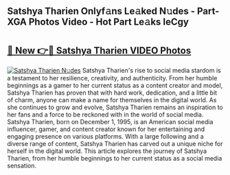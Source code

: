 ## Satshya Tharien Onlyf𝚊ns Le𝚊ked N𝚞des - Part-XGA Photos Video - Hot Part Le𝚊ks IeCgy

# <h2><a href="http://ab97101.deff.icu/?id=Satshya+Tharien">🔗 New 👉🔴 Satshya Tharien VIDEO Photos</a></h2>

[![Satshya Tharien N𝚞des](https://i.imgur.com/rIISA9y.gif)](http://ab97101.deff.icu/?id=Satshya+Tharien)
Satshya Tharien's rise to social media stardom is a testament to her resilience, creativity, and authenticity. From her humble beginnings as a gamer to her current status as a content creator and model, Satshya Tharien has proven that with hard work, dedication, and a little bit of charm, anyone can make a name for themselves in the digital world. As she continues to grow and evolve, Satshya Tharien remains an inspiration to her fans and a force to be reckoned with in the world of social media. Satshya Tharien, born on December 1, 1995, is an American social media influencer, gamer, and content creator known for her entertaining and engaging presence on various platforms. With a large following and a diverse range of content, Satshya Tharien has carved out a unique niche for herself in the digital world. This article explores the journey of Satshya Tharien, from her humble beginnings to her current status as a social media sensation.
